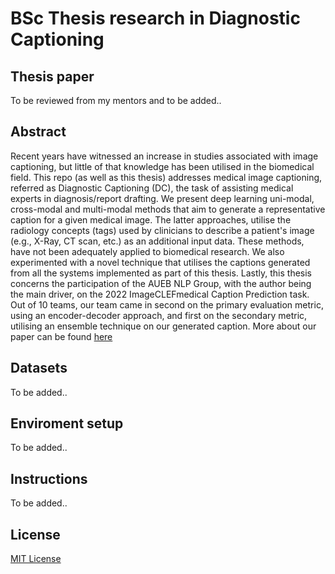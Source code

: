# BSc Thesis research in Diagnostic Captioning

## Thesis paper
To be reviewed from my mentors and to be added..

## Abstract
Recent years have witnessed an increase in studies associated with image captioning, but little of that knowledge has been utilised in the biomedical field. This repo (as well as this thesis) addresses medical image captioning, referred as Diagnostic Captioning (DC), the task of assisting medical experts in diagnosis/report drafting. We present deep learning uni-modal, cross-modal and multi-modal methods that aim to generate a representative caption for a given medical image. The latter approaches, utilise the radiology concepts (tags) used by clinicians to describe a patient's image (e.g., X-Ray, CT scan, etc.) as an additional input data. These methods, have not been adequately applied to biomedical research. We also experimented with a novel technique that utilises the captions generated from all the systems implemented as part of this thesis. Lastly, this thesis concerns the participation of the AUEB NLP Group, with the author being the main driver, on the 2022 ImageCLEFmedical Caption Prediction task. Out of 10 teams, our team came in second on the primary evaluation metric, using an encoder-decoder approach, and first on the secondary metric, utilising an ensemble technique on our generated caption. More about our paper can be found [here](http://ceur-ws.org/Vol-3180/paper-101.pdf)

## Datasets
To be added..

## Enviroment setup
To be added..

## Instructions
To be added..

## License
[MIT License](https://github.com/zaaachos/bsc-thesis-in-diagnostic-captioning/blob/main/LICENSE)
